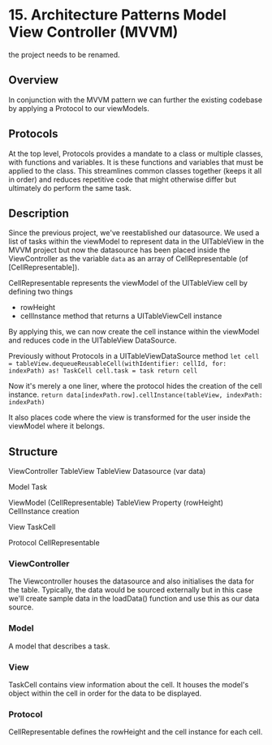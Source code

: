 #  15. Architecture Patterns Model View Controller (MVVM)

the project needs to  be renamed.

## Overview

In conjunction with the MVVM pattern we can further the existing codebase by applying a Protocol to our viewModels. 

## Protocols

At the top level, Protocols provides a mandate to a class or multiple classes, with functions and variables. It is these functions and variables that must be applied to the class. This streamlines common classes together (keeps it all in order) and reduces repetitive code that might otherwise differ but ultimately do perform the same task. 

## Description

Since the previous project, we've reestablished our datasource. We used a list of tasks within the viewModel to represent data in the UITableView in the MVVM project but now the datasource has been placed inside the ViewController as the variable `data` as an array of CellRepresentable (of [CellRepresentable]). 

CellRepresentable represents the viewModel of the UITableView cell by defining two things

- rowHeight
- cellInstance method that returns a UITableViewCell instance

By applying this, we can now create the cell instance within the viewModel and reduces code in the UITableView DataSource.

Previously without Protocols in a UITableViewDataSource method
`let cell = tableView.dequeueReusableCell(withIdentifier: cellId, for: indexPath) as! TaskCell
cell.task = task
return cell`

Now it's merely a one liner, where the protocol hides the creation of the cell instance.
`return data[indexPath.row].cellInstance(tableView, indexPath: indexPath)`

It also places code where the view is transformed for the user inside the viewModel where it belongs.

## Structure

ViewController
    TableView
    TableView Datasource (var data)

Model
    Task
    
ViewModel (CellRepresentable)
    TableView Property (rowHeight)
    CellInstance creation

View
    TaskCell
    
Protocol
    CellRepresentable

### ViewController
The Viewcontroller houses the datasource and also initialises the data for the table. Typically, the data would be sourced externally but in this case we'll create sample data in the loadData() function and use this as our data source.

### Model
A model that describes a task.

### View
TaskCell contains view information about the cell. It houses the model's object within the cell in order for the data to be displayed.

### Protocol
CellRepresentable defines the rowHeight and the cell instance for each cell.
